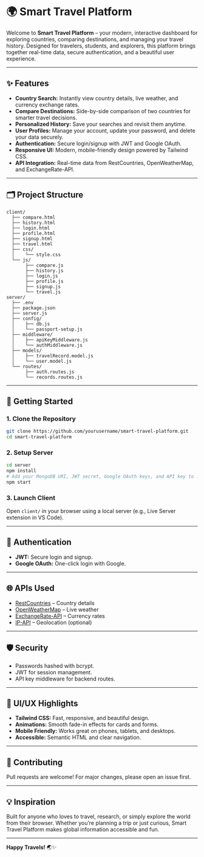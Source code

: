 # 🌍 Smart Travel Platform

Welcome to **Smart Travel Platform** – your modern, interactive dashboard for exploring countries, comparing destinations, and managing your travel history. Designed for travelers, students, and explorers, this platform brings together real-time data, secure authentication, and a beautiful user experience.

---

## ✨ Features

- **Country Search:** Instantly view country details, live weather, and currency exchange rates.
- **Compare Destinations:** Side-by-side comparison of two countries for smarter travel decisions.
- **Personalized History:** Save your searches and revisit them anytime.
- **User Profiles:** Manage your account, update your password, and delete your data securely.
- **Authentication:** Secure login/signup with JWT and Google OAuth.
- **Responsive UI:** Modern, mobile-friendly design powered by Tailwind CSS.
- **API Integration:** Real-time data from RestCountries, OpenWeatherMap, and ExchangeRate-API.

---

## 🗂️ Project Structure

```
client/
  ├── compare.html
  ├── history.html
  ├── login.html
  ├── profile.html
  ├── signup.html
  ├── travel.html
  ├── css/
  │    └── style.css
  └── js/
       ├── compare.js
       ├── history.js
       ├── login.js
       ├── profile.js
       ├── signup.js
       └── travel.js
server/
  ├── .env
  ├── package.json
  ├── server.js
  ├── config/
  │    ├── db.js
  │    └── passport-setup.js
  ├── middleware/
  │    ├── apiKeyMiddleware.js
  │    └── authMiddleware.js
  ├── models/
  │    ├── travelRecord.model.js
  │    └── user.model.js
  └── routes/
       ├── auth.routes.js
       └── records.routes.js
```

---

## 🚀 Getting Started

### 1. Clone the Repository

```sh
git clone https://github.com/yourusername/smart-travel-platform.git
cd smart-travel-platform
```

### 2. Setup Server

```sh
cd server
npm install
# Add your MongoDB URI, JWT secret, Google OAuth keys, and API key to .env
npm start
```

### 3. Launch Client

Open `client/` in your browser using a local server (e.g., Live Server extension in VS Code).

---

## 🔐 Authentication

- **JWT:** Secure login and signup.
- **Google OAuth:** One-click login with Google.

---

## 🌐 APIs Used

- [RestCountries](https://restcountries.com/) – Country details
- [OpenWeatherMap](https://openweathermap.org/) – Live weather
- [ExchangeRate-API](https://www.exchangerate-api.com/) – Currency rates
- [IP-API](https://ip-api.com/) – Geolocation (optional)

---

## 🛡️ Security

- Passwords hashed with bcrypt.
- JWT for session management.
- API key middleware for backend routes.

---

## 🎨 UI/UX Highlights

- **Tailwind CSS:** Fast, responsive, and beautiful design.
- **Animations:** Smooth fade-in effects for cards and forms.
- **Mobile Friendly:** Works great on phones, tablets, and desktops.
- **Accessible:** Semantic HTML and clear navigation.

---

## 🤝 Contributing

Pull requests are welcome! For major changes, please open an issue first.

---

## 💡 Inspiration

Built for anyone who loves to travel, research, or simply explore the world from their browser. Whether you’re planning a trip or just curious, Smart Travel Platform makes global information accessible and fun.

---

**Happy Travels!** 🌏✨